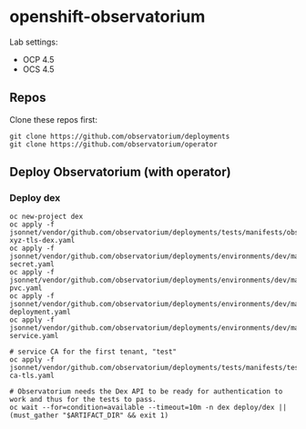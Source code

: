 # openshift-observatorium

Lab settings:

- OCP 4.5
- OCS 4.5

## Repos

Clone these repos first:

    git clone https://github.com/observatorium/deployments
    git clone https://github.com/observatorium/operator

## Deploy Observatorium (with operator)

### Deploy dex

    oc new-project dex
    oc apply -f jsonnet/vendor/github.com/observatorium/deployments/tests/manifests/observatorium-xyz-tls-dex.yaml
    oc apply -f jsonnet/vendor/github.com/observatorium/deployments/environments/dev/manifests/dex-secret.yaml
    oc apply -f jsonnet/vendor/github.com/observatorium/deployments/environments/dev/manifests/dex-pvc.yaml
    oc apply -f jsonnet/vendor/github.com/observatorium/deployments/environments/dev/manifests/dex-deployment.yaml
    oc apply -f jsonnet/vendor/github.com/observatorium/deployments/environments/dev/manifests/dex-service.yaml
    
    # service CA for the first tenant, "test"
    oc apply -f jsonnet/vendor/github.com/observatorium/deployments/tests/manifests/test-ca-tls.yaml

    # Observatorium needs the Dex API to be ready for authentication to work and thus for the tests to pass.
    oc wait --for=condition=available --timeout=10m -n dex deploy/dex || (must_gather "$ARTIFACT_DIR" && exit 1)
